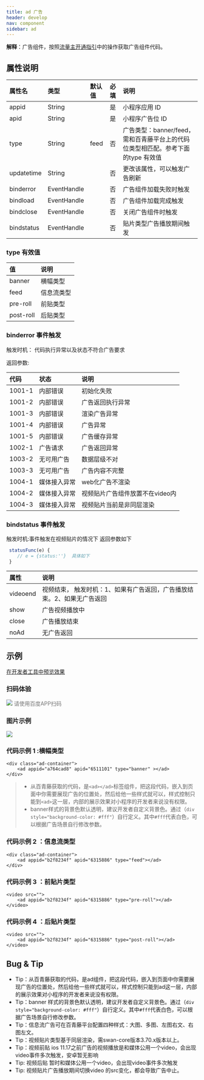 ```yaml
---
title: ad 广告
header: develop
nav: component
sidebar: ad
---
```


 

**解释**：广告组件，按照<a href="https://smartprogram.baidu.com/docs/introduction/adopen/">流量主开通指引</a>中的操作获取广告组件代码。

##  属性说明 

|属性名 |类型  |默认值  |必填|说明|
|:---- | :---- | :---- |:---- |:---- |
|appid|String| |是|小程序应用 ID|
|apid|String| |是|小程序广告位 ID|
|type|String|feed|否|广告类型：banner/feed，需和百青藤平台上的代码位类型相匹配。参考下面的type 有效值|
|updatetime|String||否|更改该属性，可以触发广告刷新|
|binderror|EventHandle||否|广告组件加载失败时触发|
|bindload|EventHandle||否|广告组件加载完成触发|
|bindclose|EventHandle||否|关闭广告组件时触发|
|bindstatus|EventHandle||否|贴片类型广告播放期间触发|


###  type 有效值 

| 值 | 说明 |
|:--- |:----- |
| banner | 横幅类型 |
| feed | 信息流类型 |
| pre-roll | 前贴类型 |
| post-roll | 后贴类型 |

### binderror 事件触发
触发时机： 代码执行异常以及状态不符合广告要求

返回参数:

| 代码 | 状态    | 说明 |
|:---- | :---- | :----  |
| 1001-1 | 内部错误 | 初始化失败 |
| 1001-2 | 内部错误 | 广告返回执行异常 |
| 1001-3 | 内部错误 | 渲染广告异常 |
| 1001-4 | 内部错误 | 广告异常 |
| 1001-5 | 内部错误 | 广告缓存异常 |
| 1002-1 | 广告请求 | 广告返回异常 |
| 1003-2 | 无可用广告 | 数据层级不对 |
| 1003-3 | 无可用广告 | 广告内容不完整 |
| 1004-1 | 媒体接入异常 | web化广告不渲染 |
| 1004-2 | 媒体接入异常 | 视频贴片广告组件放置不在video内 |
| 1004-3 | 媒体接入异常 | 视频贴片当前是非同层渲染 |



### bindstatus 事件触发
触发时机:事件触发在视频贴片的情况下
返回参数如下
``` javascript
 statusFunc(e) {
    // e = {status:''}  具体如下
 }
```
|属性|说明|
|:---- | :---- | 
| videoend | 视频结束， 触发时机：1、如果有广告返回，广告播放结束。2、如果无广告返回|
| show | 广告视频播放中 |
| close | 广告播放结束  |
| noAd | 无广告返回|

## 示例

<a href="swanide://fragment/71fecee6a6447d6dc9bf91c09db728661577364626945" title="在开发者工具中预览效果" target="_self">在开发者工具中预览效果</a>

### 扫码体验

<div class='scan-code-container'>
    <img src="https://b.bdstatic.com/miniapp/assets/images/doc_demo/ad.png" class="demo-qrcode-image" />
    <font color=#777 12px>请使用百度APP扫码</font>
</div>

###  图片示例  

<div class="m-doc-custom-examples">
    <div class="m-doc-custom-examples-correct">
        <img src=" https://b.bdstatic.com/searchbox/icms/searchbox/img/ad.jpg">
    </div>
    <div class="m-doc-custom-examples-correct">
        <img src=" ">
    </div>
    <div class="m-doc-custom-examples-correct">
        <img src=" ">
    </div>     
</div>

###  代码示例 1 :横幅类型


```
<div class="ad-container">
    <ad appid="a764cad8" apid="6511101" type="banner" ></ad>
</div>
```


>* 从百青藤获取的代码，是`<ad></ad>`标签组件，把这段代码，嵌入到页面中你需要展现广告的位置处，然后给他一些样式就可以，样式控制只能到`<ad>`这一层，内部的展示效果对小程序的开发者来说没有权限。
>* banner样式的背景色默认透明，建议开发者自定义背景色。通过（`div style="background-color: #fff"`）自行定义。其中`#fff`代表白色，可以根据广告场景自行修改参数。

###  代码示例 2 ：信息流类型


```
<div class="ad-container">
    <ad appid="b2f8234f" apid="6315886" type="feed"></ad>
</div>

```

###  代码示例 3 ：前贴片类型


```
<video src="">
    <ad appid="b2f8234f" apid="6315886" type="pre-roll"></ad>
</video>

```

###  代码示例 4 ：后贴片类型


```
<video src="">
    <ad appid="b2f8234f" apid="6315886" type="post-roll"></ad>
</video>

```





##   Bug & Tip 

* Tip：从百青藤获取的代码，是ad组件，把这段代码，嵌入到页面中你需要展现广告的位置处，然后给他一些样式就可以，样式控制只能到ad这一层，内部的展示效果对小程序的开发者来说没有权限。
* Tip：banner 样式的背景色默认透明，建议开发者自定义背景色。通过（`div style="background-color: #fff"`）自行定义。其中`#fff`代表白色，可以根据广告场景自行修改参数。
* Tip：信息流广告可在百青藤平台配置四种样式：大图、多图、左图右文、右图左文。
* Tip：视频贴片类型基于同层渲染，需swan-core版本3.70.x版本以上。
* Tip：视频前贴 ios 11.17之前广告的视频播放是和媒体公用一个video，会出现video事件多次触发，安卓暂无影响
* Tip: 视频后贴 暂时和媒体公用一个video，会出现video事件多次触发
* Tip: 视频贴片广告播放期间切换video 的src变化，都会导致广告中止。
